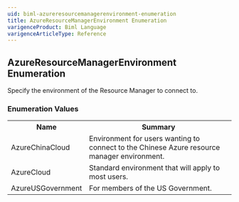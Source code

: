 ```yaml
---
uid: biml-azureresourcemanagerenvironment-enumeration
title: AzureResourceManagerEnvironment Enumeration
varigenceProduct: Biml Language
varigenceArticleType: Reference
---
```


## AzureResourceManagerEnvironment Enumeration<div class="LanguageSummary"><div class ="SummaryItem">Specify the environment of the Resource Manager to connect to.</div></div><div class="EnumValueGroup">### Enumeration Values<table id="EnumValue" class="MemberList"><tbody><tr><th class="MemberNameColumnHeader">Name</th><th class="MemberSummaryColumnHeader">Summary</th></tr><tr class="cd0"><td class="MemberName">AzureChinaCloud</td><td class="MemberSummary"><div class ="SummaryItem">Environment for users wanting to connect to the Chinese Azure resource manager environment.</div> </td></tr><tr class="cd1"><td class="MemberName">AzureCloud</td><td class="MemberSummary"><div class ="SummaryItem">Standard environment that will apply to most users.</div> </td></tr><tr class="cd0"><td class="MemberName">AzureUSGovernment</td><td class="MemberSummary"><div class ="SummaryItem">For members of the US Government.</div> </td></tr></tbody></table></div>